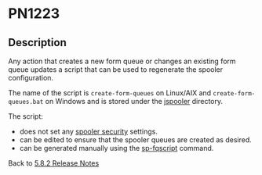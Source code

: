 # PN1223

<PageHeader />

## Description

Any action that creates a new form queue or changes an existing form queue updates a script that can be used to regenerate the spooler configuration.

The name of the script is `create-form-queues` on Linux/AIX and `create-form-queues.bat` on Windows and is stored under the [jspooler](./../../../../spooler/sp-newtab/README.md) directory.
  
The script:

* does not set any [spooler security](./../../../../spooler/sp-security/README.md) settings.  
* can be edited to ensure that the spooler queues are created as desired.  
* can be generated manually using the [sp-fqscript](./../../../../spooler/sp-fqscript/README.md) command.  

Back to [5.8.2 Release Notes](./../README.md)
  
<PageFooter />
